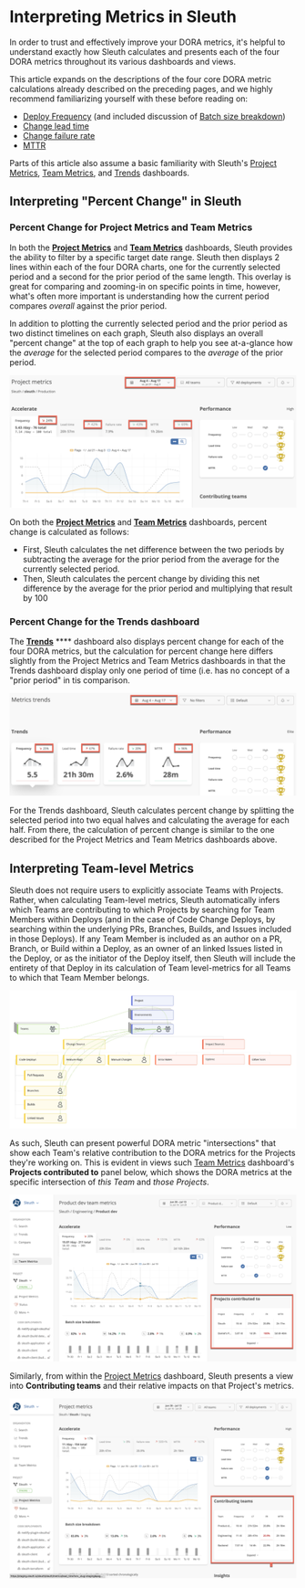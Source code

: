 # Interpreting Metrics in Sleuth

In order to trust and effectively improve your DORA metrics, it's helpful to understand exactly how Sleuth calculates and presents each of the four DORA metrics throughout its various dashboards and views.

This article expands on the descriptions of the four core DORA metric calculations already described on the preceding pages, and we highly recommend familiarizing yourself with these before reading on:

* [Deploy Frequency](deploy-frequency.md) (and included discussion of [Batch size breakdown](deploy-frequency.md#batch-size-breakdowns))
* [Change lead time](how-we-calculate.md#change-lead-time)
* [Change failure rate](how-we-calculate.md#change-failure-rate)
* [MTTR](mttr.md)

Parts of this article also assume a basic familiarity with Sleuth's [Project Metrics](../modeling-your-deployments/projects/), [Team Metrics](../modeling-your-deployments/teams.md), and [Trends](../modeling-your-deployments/organization/trends.md) dashboards.

## Interpreting "Percent Change" in Sleuth

### Percent Change for Project Metrics and Team Metrics&#x20;

In both the [**Project Metrics**](../modeling-your-deployments/projects/) and [**Team Metrics**](../modeling-your-deployments/teams.md) dashboards, Sleuth provides the ability to filter by a specific target date range. Sleuth then displays 2 lines within each of the four DORA charts, one for the currently selected period and a second for the prior period of the same length. This overlay is great for comparing and zooming-in on specific points in time, however, what's often more important is understanding how the current period compares _overall_ against the prior period.&#x20;

In addition to plotting the currently selected period and the prior period as two distinct timelines on each graph, Sleuth also displays an overall "percent change" at the top of each graph to help you see at-a-glance how the _average_ for the selected period compares to the _average_ of the prior period.

![Percent change is displayed from prior period to current period](<../.gitbook/assets/image (8).png>)

On both the [**Project Metrics**](../modeling-your-deployments/projects/) and [**Team Metrics**](../modeling-your-deployments/teams.md) dashboards, percent change is calculated as follows:

* First, Sleuth calculates the net difference between the two periods by subtracting the average for the prior period from the average for the currently selected period.
* Then, Sleuth calculates the percent change by dividing this net difference by the average for the prior period and multiplying that result by 100

### Percent Change for the Trends dashboard

The [**Trends**](../modeling-your-deployments/organization/trends.md) **** dashboard also displays percent change for each of the four DORA metrics, but the calculation for percent change here differs slightly from the Project Metrics and Team Metrics dashboards in that the Trends dashboard display only one period of time (i.e. has no concept of a "prior period" in tis comparison.&#x20;

![Percent change is displayed on the Trends dashboard](<../.gitbook/assets/image (6) (2).png>)

For the Trends dashboard, Sleuth calculates percent change by splitting the selected period into two equal halves and calculating the average for each half. From there, the calculation of percent change is similar to the one described for the Project Metrics and Team Metrics dashboards above.&#x20;

## Interpreting Team-level Metrics

Sleuth does not require users to explicitly associate Teams with Projects. Rather, when calculating Team-level metrics, Sleuth automatically infers which Teams are contributing to which Projects by searching for Team Members within Deploys (and in the case of Code Change Deploys, by searching within the underlying PRs, Branches, Builds, and Issues included in those Deploys). If any Team Member is included as an author on a PR, Branch, or Build within a Deploy, as an owner of an linked Issues listed in the Deploy, or as the initiator of the Deploy itself, then Sleuth will include the entirety of that Deploy in its calculation of Team level-metrics for all Teams to which that Team Member belongs.

![Sleuth detects team members directly within change sources ](<../.gitbook/assets/Sleuth Data Model for Teams 2.jpg>)

As such, Sleuth can present powerful DORA metric "intersections" that show each Team's relative contribution to the DORA metrics for the Projects they're working on. This is evident in views such [Team Metrics](../modeling-your-deployments/teams.md) dashboard's **Projects contributed to** panel below, which shows the DORA metrics at the specific intersection of _this Team_ and _those Projects_.  &#x20;

![The Team Metrics dashboard shows DORA metrics for the specific intersections between the selected team and the specific projects to which they're contributing](<../.gitbook/assets/image (15).png>)

Similarly, from within the [Project Metrics](../modeling-your-deployments/projects/) dashboard, Sleuth presents a view into **Contributing teams** and their relative impacts on that Project's metrics.&#x20;

![The Project Metrics dashboard shows DORA metrics for each team's specific contributions to the project ](<../.gitbook/assets/image (26).png>)
